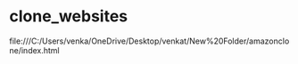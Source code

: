 ﻿# clone_websites
 file:///C:/Users/venka/OneDrive/Desktop/venkat/New%20Folder/amazonclone/index.html
